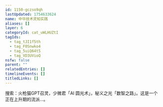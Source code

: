 ```yaml
---
id: 1150-gczso9qh
lastUpdated: 1754633624
name: 中华技术灵知实践
aliases: []
layer: 6
categoryId: cat_uWLHUZtI
tagIds:
  - tag_tJI1f5th
  - tag_F0Snwko4
  - tag_5uiQ64t5
  - tag_VD3UVioQ
nsfw: false
parent: ""
relatedEntries: []
timelineEvents: []
titledLinks: []
---
```


搜索：火枪猫GPT召灵，少微君「AI 圆光术」，秘义之光「数智之路」。这是一个正在上升期的流派…。
